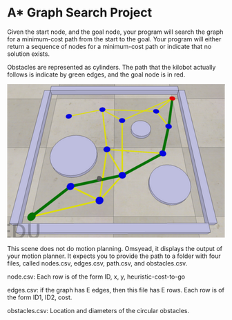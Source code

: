 # A* Graph Search Project

Given the start node, and the goal node, your program will search the graph for a minimum-cost path from the start to the goal. Your program will either return a sequence of nodes for a minimum-cost path or indicate that no solution exists.

Obstacles are represented as cylinders. The path that the kilobot actually follows is indicate by green edges, and the goal node is in red.

<img src="assets/A*.png" alt="A*" style="zoom:150%;" />

This scene does not do motion planning. Omsyead, it displays the output of your motion planner. It expects you to provide the path to a folder with four files, called nodes.csv, edges.csv, path.csv, and obstacles.csv.

node.csv: Each row is of the form ID, x, y, heuristic-cost-to-go

edges.csv: if the graph has E edges, then this file has E rows. Each row is of the form ID1, ID2, cost.

obstacles.csv: Location and diameters of the circular obstacles.







